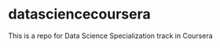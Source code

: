 datasciencecoursera
===================

This is a repo for Data Science Specialization track in Coursera
